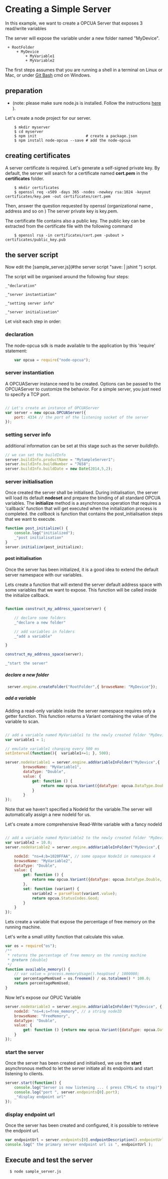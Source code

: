 # Creating a Simple Server


In this example, we want to create a OPCUA Server that exposes 3 read/write variables

The server will expose the variable under a new folder named "MyDevice".

     + RootFolder
         + MyDevice
             + MyVariable1
             + MyVariable2


The first steps assumes that you are running a shell in a terminal on Linux or Mac,
or under [Git Bash](http://msysgit.github.io/) cmd on Windows.

## preparation

* (note: please make sure node.js is installed. Follow the instructions [here](http://nodejs.org/) ).


Let's create a node project for our server.

``` shell
    $ mkdir myserver
    $ cd myserver
    $ npm init                      # create a package.json
    $ npm install node-opcua --save # add the node-opcua
```

## creating certificates

A server certificate is required. Let's generate a self-signed private key.
By default, the server will search for a certificate named **cert.pem** in the **certificates** folder.

``` shell
    $ mkdir certificates
    $ openssl req -x509 -days 365 -nodes -newkey rsa:1024 -keyout certificates/key.pem -out certificates/cert.pem
```

Then, answer the question requested by openssl (organizational  name , address and so on )
The server private key is key.pem.

The certificate file contains also a public key. The public key can be extracted from the certificate
file with the following command

``` shell
    $ openssl rsa -in certificates/cert.pem -pubout > certificates/public_key.pub
```


## the server script

Now edit the [sample_server.js](#the server script "save: | jshint ") script.

The script will be organised around the following four steps:

    _"declaration"

    _"server instantiation"

    _"setting server info"

    _"server initialisation"

Let visit each step in order:

### declaration

The node-opcua sdk is made available to the application by this 'require' statement:

```javascript
    var opcua = require("node-opcua");

```

### server instantiation

A OPCUAServer instance need to be created.
Options can be passed to the OPCUAServer to customize the behavior.
For a simple server, you just need to specify a TCP port.

```javascript

// Let's create an instance of OPCUAServer
var server = new opcua.OPCUAServer({
    port: 4334 // the port of the listening socket of the server
});

```

### setting server info

additional information can be set at this stage such as the server *buildInfo*.

```javascript
// we can set the buildInfo
server.buildInfo.productName = "MySampleServer1";
server.buildInfo.buildNumber = "7658";
server.buildInfo.buildDate = new Date(2014,5,2);
```

### server initialisation

Once created the server shall be initialised.
During initialisation, the server will load its default **nodeset** and prepare the binding of all standard OPCUA variables.
The **initialize** method is a asynchronous operation that requires a 'callback' function that will get executed
when the initialization process is completed. the *callback* is function that contains the post_initialisation
steps that we want to execute.

```javascript
function post_initialize() {
    console.log("initialized");
    _"post initialisation"
}
server.initialize(post_initialize);
```

#### post initialisation

Once the server has been initialized, it is a good idea to extend the default server namespace with our variables.

Lets create a function that will extend the server default address space with some
variables that we want to expose. This function will be called inside the initialize callback.


```javascript

function construct_my_address_space(server) {

    // declare some folders
    _"declare a new folder"

    // add variables in folders
    _"add a variable"

}

construct_my_address_space(server);

_"start the server"

```


##### declare a new folder

```javascript
 server.engine.createFolder("RootFolder",{ browseName: "MyDevice"});
```

##### add a variable

Adding a read-only variable inside the server namespace requires only a getter function.
This function returns a Variant containing the value of the variable to scan.

```javascript

// add a variable named MyVariable1 to the newly created folder "MyDevice"
var variable1 = 1;

// emulate variable1 changing every 500 ms
setInterval(function(){  variable1+=1; }, 500);

server.nodeVariable1 = server.engine.addVariableInFolder("MyDevice",{
        browseName: "MyVariable1",
        dataType: "Double",
        value: {
            get: function () {
                return new opcua.Variant({dataType: opcua.DataType.Double, value: variable1 });
            }
        }
});
```

Note that we haven't specified a NodeId for the variable.The server will automatically assign a new nodeId for us.

Let's create a more comprehensive Read-Write variable with a fancy nodeId

```javascript

// add a variable named MyVariable2 to the newly created folder "MyDevice"
var variable2 = 10.0;
server.nodeVariable2 = server.engine.addVariableInFolder("MyDevice",{

    nodeId: "ns=4;b=1020FFAA", // some opaque NodeId in namespace 4
    browseName: "MyVariable2",
    dataType: "Double",    
    value: {
        get: function () {
            return new opcua.Variant({dataType: opcua.DataType.Double, value: variable2 });
        },
        set: function (variant) {
            variable2 = parseFloat(variant.value);
            return opcua.StatusCodes.Good;
        }
    }
});
```



Lets create a variable that expose the percentage of free memory on the running machine.

Let's write a small utility function that calculate this value.

```javascript
var os = require("os");
/**
 * returns the percentage of free memory on the running machine
 * @return {double}
 */
function available_memory() {
    // var value = process.memoryUsage().heapUsed / 1000000;
    var percentageMemUsed = os.freemem() / os.totalmem() * 100.0;
    return percentageMemUsed;
}
```

Now let's expose our OPUC Variable

```javascript
server.nodeVariable3 = server.engine.addVariableInFolder("MyDevice", {
    nodeId: "ns=4;s=free_memory", // a string nodeID
    browseName: "FreeMemory",
    dataType: "Double",    
    value: {
        get: function () {return new opcua.Variant({dataType: opcua.DataType.Double, value: available_memory() });}
    }
});
```


### start the server

Once the server has been created and initialised, we use the **start** asynchronous method to let the server
initiate all its endpoints and start listening to clients.

```javascript
server.start(function() {
    console.log("Server is now listening ... ( press CTRL+C to stop)");
    console.log("port ", server.endpoints[0].port);
    _"display endpoint url"
});
```

### display endpoint url

Once the server has been created and configured, it is possible to retrieve the endpoint url.

```javascript
var endpointUrl = server.endpoints[0].endpointDescription().endpointUrl;
console.log(" the primary server endpoint url is ", endpointUrl );
```

## Execute and test the server

``` sh
  $ node sample_server.js
```

